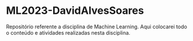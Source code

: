 # ML2023-DavidAlvesSoares
Repositório referente a disciplina de Machine Learning. Aqui colocarei todo o conteúdo e atividades realizadas nesta disciplina.
